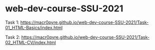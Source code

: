 # web-dev-course-SSU-2021
Task 1: https://macr0pyre.github.io/web-dev-course-SSU-2021/Task-01_HTML-Basics/index.html

Task 2: https://macr0pyre.github.io/web-dev-course-SSU-2021/Task-02_HTML-CV/index.html
